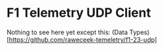 # F1 Telemetry UDP Client

Nothing to see here yet except this:
(Data Types)[https://github.com/raweceek-temeletry/f1-23-udp]